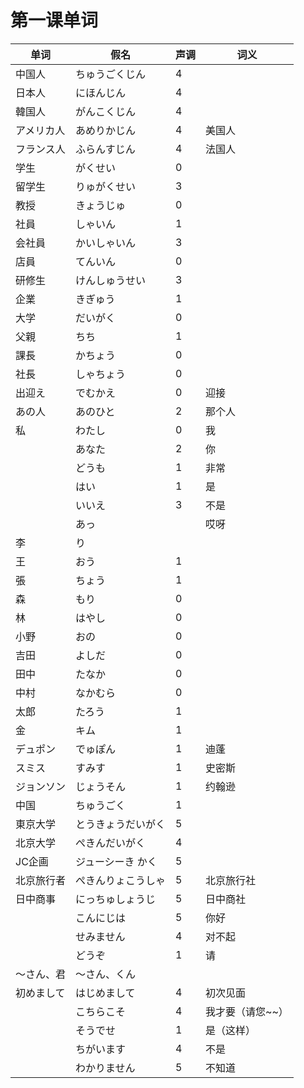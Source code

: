 # 第一课单词

| 单词    | 假名        | 声调 | 词义          |
| ----- | --------- | -- | ----------- |
| 中国人   | ちゅうごくじん   | 4  |             |
| 日本人   | にほんじん     | 4  |             |
| 韓国人   | がんこくじん    | 4  |             |
| アメリカ人 | あめりかじん    | 4  | 美国人         |
| フランス人 | ふらんすじん    | 4  | 法国人         |
| 学生    | がくせい      | 0  |             |
| 留学生   | りゅがくせい    | 3  |             |
| 教授    | きょうじゅ     | 0  |             |
| 社員    | しゃいん      | 1  |             |
| 会社員   | かいしゃいん    | 3  |             |
| 店員    | てんいん      | 0  |             |
| 研修生   | けんしゅうせい   | 3  |             |
| 企業    | きぎゅう      | 1  |             |
| 大学    | だいがく      | 0  |             |
| 父親    | ちち        | 1  |             |
| 課長    | かちょう      | 0  |             |
| 社長    | しゃちょう     | 0  |             |
| 出迎え   | でむかえ      | 0  | 迎接          |
| あの人   | あのひと      | 2  | 那个人         |
| 私     | わたし       | 0  | 我           |
|       | あなた       | 2  | 你           |
|       | どうも       | 1  | 非常          |
|       | はい        | 1  | 是           |
|       | いいえ       | 3  | 不是          |
|       | あっ        |    | 哎呀          |
| 李     | り         |    |             |
| 王     | おう        | 1  |             |
| 張     | ちょう       | 1  |             |
| 森     | もり        | 0  |             |
| 林     | はやし       | 0  |             |
| 小野    | おの        | 0  |             |
| 吉田    | よしだ       | 0  |             |
| 田中    | たなか       | 0  |             |
| 中村    | なかむら      | 0  |             |
| 太郎    | たろう       | 1  |             |
| 金     | キム        | 1  |             |
| デュポン  | でゅぽん      | 1  | 迪蓬          |
| スミス   | すみす       | 1  | 史密斯         |
| ジョンソン | じょうそん     | 1  | 约翰逊         |
| 中国    | ちゅうごく     | 1  |             |
| 東京大学  | とうきょうだいがく | 5  |             |
| 北京大学  | ぺきんだいがく   | 4  |             |
| JC企画  | ジューシーき かく | 5  |             |
| 北京旅行者 | ぺきんりょこうしゃ | 5  | 北京旅行社       |
| 日中商事  | にっちゅしょうじ  | 5  | 日中商社        |
|       | こんにじは     | 5  | 你好          |
|       | せみません     | 4  | 对不起         |
|       | どうぞ       | 1  | 请           |
| ～さん、君 | ～さん、くん    |    |             |
| 初めまして | はじめまして    | 4  | 初次见面        |
|       | こちらこそ     | 4  | 我才要（请您\~\~） |
|       | そうでせ      | 1  | 是（这样）       |
|       | ちがいます     | 4  | 不是          |
|       | わかりません    | 5  | 不知道         |
